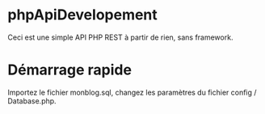 # phpApiDevelopement

Ceci est une simple API PHP REST à partir de rien, sans framework.

# Démarrage rapide

Importez le fichier monblog.sql, changez les paramètres du fichier config / Database.php.
